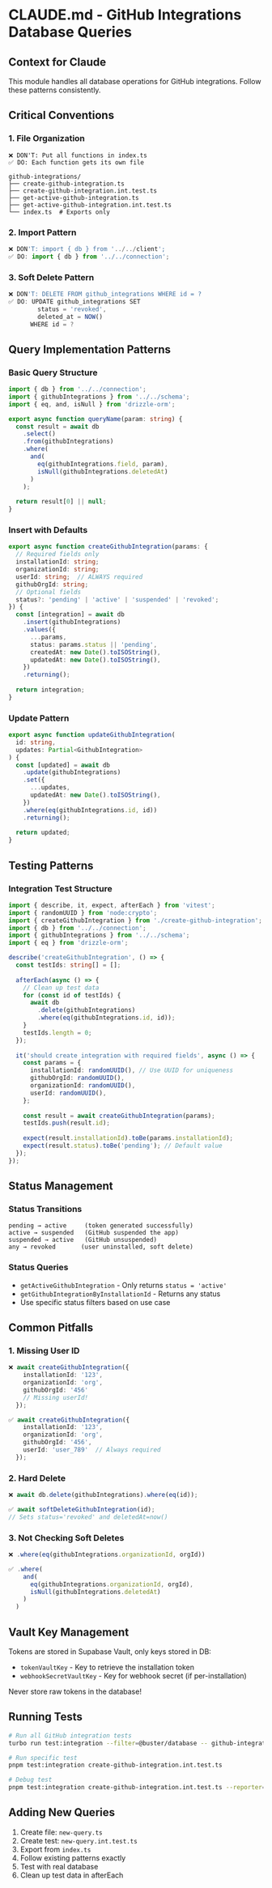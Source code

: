 # CLAUDE.md - GitHub Integrations Database Queries

## Context for Claude

This module handles all database operations for GitHub integrations. Follow these patterns consistently.

## Critical Conventions

### 1. File Organization
```
❌ DON'T: Put all functions in index.ts
✅ DO: Each function gets its own file

github-integrations/
├── create-github-integration.ts
├── create-github-integration.int.test.ts
├── get-active-github-integration.ts
├── get-active-github-integration.int.test.ts
└── index.ts  # Exports only
```

### 2. Import Pattern
```typescript
❌ DON'T: import { db } from '../../client';
✅ DO: import { db } from '../../connection';
```

### 3. Soft Delete Pattern
```typescript
❌ DON'T: DELETE FROM github_integrations WHERE id = ?
✅ DO: UPDATE github_integrations SET 
        status = 'revoked', 
        deleted_at = NOW() 
      WHERE id = ?
```

## Query Implementation Patterns

### Basic Query Structure
```typescript
import { db } from '../../connection';
import { githubIntegrations } from '../../schema';
import { eq, and, isNull } from 'drizzle-orm';

export async function queryName(param: string) {
  const result = await db
    .select()
    .from(githubIntegrations)
    .where(
      and(
        eq(githubIntegrations.field, param),
        isNull(githubIntegrations.deletedAt)
      )
    );
    
  return result[0] || null;
}
```

### Insert with Defaults
```typescript
export async function createGithubIntegration(params: {
  // Required fields only
  installationId: string;
  organizationId: string;
  userId: string;  // ALWAYS required
  githubOrgId: string;
  // Optional fields
  status?: 'pending' | 'active' | 'suspended' | 'revoked';
}) {
  const [integration] = await db
    .insert(githubIntegrations)
    .values({
      ...params,
      status: params.status || 'pending',
      createdAt: new Date().toISOString(),
      updatedAt: new Date().toISOString(),
    })
    .returning();
    
  return integration;
}
```

### Update Pattern
```typescript
export async function updateGithubIntegration(
  id: string,
  updates: Partial<GithubIntegration>
) {
  const [updated] = await db
    .update(githubIntegrations)
    .set({
      ...updates,
      updatedAt: new Date().toISOString(),
    })
    .where(eq(githubIntegrations.id, id))
    .returning();
    
  return updated;
}
```

## Testing Patterns

### Integration Test Structure
```typescript
import { describe, it, expect, afterEach } from 'vitest';
import { randomUUID } from 'node:crypto';
import { createGithubIntegration } from './create-github-integration';
import { db } from '../../connection';
import { githubIntegrations } from '../../schema';
import { eq } from 'drizzle-orm';

describe('createGithubIntegration', () => {
  const testIds: string[] = [];
  
  afterEach(async () => {
    // Clean up test data
    for (const id of testIds) {
      await db
        .delete(githubIntegrations)
        .where(eq(githubIntegrations.id, id));
    }
    testIds.length = 0;
  });
  
  it('should create integration with required fields', async () => {
    const params = {
      installationId: randomUUID(), // Use UUID for uniqueness
      githubOrgId: randomUUID(),
      organizationId: randomUUID(),
      userId: randomUUID(),
    };
    
    const result = await createGithubIntegration(params);
    testIds.push(result.id);
    
    expect(result.installationId).toBe(params.installationId);
    expect(result.status).toBe('pending'); // Default value
  });
});
```

## Status Management

### Status Transitions
```
pending → active     (token generated successfully)
active → suspended   (GitHub suspended the app)
suspended → active   (GitHub unsuspended)
any → revoked       (user uninstalled, soft delete)
```

### Status Queries
- `getActiveGithubIntegration` - Only returns `status = 'active'`
- `getGithubIntegrationByInstallationId` - Returns any status
- Use specific status filters based on use case

## Common Pitfalls

### 1. Missing User ID
```typescript
❌ await createGithubIntegration({
    installationId: '123',
    organizationId: 'org',
    githubOrgId: '456'
    // Missing userId!
  });

✅ await createGithubIntegration({
    installationId: '123',
    organizationId: 'org',
    githubOrgId: '456',
    userId: 'user_789'  // Always required
  });
```

### 2. Hard Delete
```typescript
❌ await db.delete(githubIntegrations).where(eq(id));

✅ await softDeleteGithubIntegration(id);
// Sets status='revoked' and deletedAt=now()
```

### 3. Not Checking Soft Deletes
```typescript
❌ .where(eq(githubIntegrations.organizationId, orgId))

✅ .where(
    and(
      eq(githubIntegrations.organizationId, orgId),
      isNull(githubIntegrations.deletedAt)
    )
  )
```

## Vault Key Management

Tokens are stored in Supabase Vault, only keys stored in DB:
- `tokenVaultKey` - Key to retrieve the installation token
- `webhookSecretVaultKey` - Key for webhook secret (if per-installation)

Never store raw tokens in the database!

## Running Tests

```bash
# Run all GitHub integration tests
turbo run test:integration --filter=@buster/database -- github-integrations

# Run specific test
pnpm test:integration create-github-integration.int.test.ts

# Debug test
pnpm test:integration create-github-integration.int.test.ts --reporter=verbose
```

## Adding New Queries

1. Create file: `new-query.ts`
2. Create test: `new-query.int.test.ts`
3. Export from `index.ts`
4. Follow existing patterns exactly
5. Test with real database
6. Clean up test data in afterEach